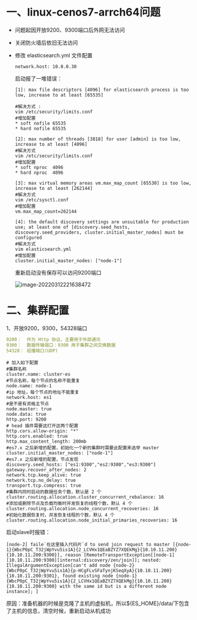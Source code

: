 # 一、linux-cenos7-arrch64问题

- 问题起因开放9200、9300端口后外网无法访问

- 关闭防火墙后依旧无法访问

- 修改 elasticsearch.yml 文件配置

  ```shell
  network.host: 10.0.0.30
  ```

  启动报了一堆错误：

  ```shell
  [1]: max file descriptors [4096] for elasticsearch process is too low, increase to at least [65535]
  
  #解决方式 :
  vim /etc/security/limits.conf
  #增加配置
  * soft nofile 65535
  * hard nofile 65535
  
  [2]: max number of threads [3818] for user [admin] is too low, increase to at least [4096]
  #解决方式
  vim /etc/security/limits.conf
  #增加配置
  * soft nproc  4096
  * hard nproc  4096
  
  [3]: max virtual memory areas vm.max_map_count [65530] is too low, increase to at least [262144]
  #解决方式
  vim /etc/sysctl.conf
  #增加配置
  vm.max_map_count=262144 
  
  [4]: the default discovery settings are unsuitable for production use; at least one of [discovery.seed_hosts, discovery.seed_providers, cluster.initial_master_nodes] must be configured
  #解决方式
  vim elasticsearch.yml 
  #增加配置
  cluster.initial_master_nodes: ["node-1"]
  ```

  重新启动没有保存可以访问9200端口

  ![image-20220312221638472](https://gitee.com/tang-zhanpeng/blog-img/raw/master/img/image-20220312221638472.png)

# 二、集群配置

1、开放9200，9300，54328端口

```yaml
9200：  作为 Http 协议，主要用于外部通讯
9300：  数据传输端口：9300 用于集群之间交换数据
54328： 组播端口(UDP)
```

```shell
# 加入如下配置
#集群名称
cluster.name: cluster-es
#节点名称，每个节点的名称不能重复
node.name: node-1
#ip 地址，每个节点的地址不能重复
network.host: es1
#是不是有资格主节点
node.master: true
node.data: true
http.port: 9200
# head 插件需要这打开这两个配置
http.cors.allow-origin: "*"
http.cors.enabled: true
http.max_content_length: 200mb
#es7.x 之后新增的配置，初始化一个新的集群时需要此配置来选举 master
cluster.initial_master_nodes: ["node-1"]
#es7.x 之后新增的配置，节点发现
discovery.seed_hosts: ["es1:9300","es2:9300","es3:9300"]
gateway.recover_after_nodes: 2
network.tcp.keep_alive: true
network.tcp.no_delay: true
transport.tcp.compress: true
#集群内同时启动的数据任务个数，默认是 2 个
cluster.routing.allocation.cluster_concurrent_rebalance: 16
#添加或删除节点及负载均衡时并发恢复的线程个数，默认 4 个
cluster.routing.allocation.node_concurrent_recoveries: 16
#初始化数据恢复时，并发恢复线程的个数，默认 4 个
cluster.routing.allocation.node_initial_primaries_recoveries: 16
```

启动slave时报错：

```shell
[node-2] faile`在这里插入代码片`d to send join request to master [{node-1}{WbcP0pC_T32jWpYvu5is1A}{2_LCVHx1QEaBZYZ7XQEkMg}{10.10.11.200}{10.10.11.200:9300}], reason [RemoteTransportException[[node-1][10.10.11.200:9300][internal:discovery/zen/join]]; nested: IllegalArgumentException[can't add node {node-2}{WbcP0pC_T32jWpYvu5is1A}{p-HCgFLvSFaTynjKSeqXyA}{10.10.11.200}{10.10.11.200:9301}, found existing node {node-1}{WbcP0pC_T32jWpYvu5is1A}{2_LCVHx1QEaBZYZ7XQEkMg}{10.10.11.200}{10.10.11.200:9300} with the same id but is a different node instance]; ]

```

原因：准备机器的时候是克隆了主机的虚拟机，所以${ES_HOME}/data/下包含了主机的信息，清空时候，重新启动从机成功